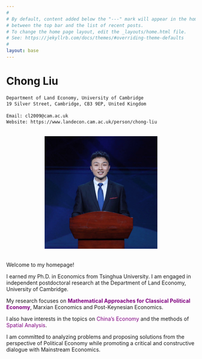 ```yaml
---
#
# By default, content added below the "---" mark will appear in the home page
# between the top bar and the list of recent posts.
# To change the home page layout, edit the _layouts/home.html file.
# See: https://jekyllrb.com/docs/themes/#overriding-theme-defaults
#
layout: base
---
```


# Chong Liu

```
Department of Land Economy, University of Cambridge
19 Silver Street, Cambridge, CB3 9EP, United Kingdom

Email: cl2009@cam.ac.uk
Website: https://www.landecon.cam.ac.uk/person/chong-liu
```

<br/>

<div  align="center"> 
<img src="zhaopian.JPG" width = "300" height = "300"/>
</div>

<br/>

Welcome to my homepage!

I earned my Ph.D. in Economics from Tsinghua University. I am engaged in independent postdoctoral research at the Department of Land Economy, University of Cambridge.

My research focuses on **<font color=purple>Mathematical Approaches for Classical Political Economy</font>**, Marxian Economics and Post-Keynesian Economics.

I also have interests in the topics on <font color=purple>China’s Economy</font> and the methods of <font color=purple>Spatial Analysis</font>.

I am committed to analyzing problems and proposing solutions from the perspective of Political Economy while promoting a critical and constructive dialogue with Mainstream Economics.

<br/>
<br/>